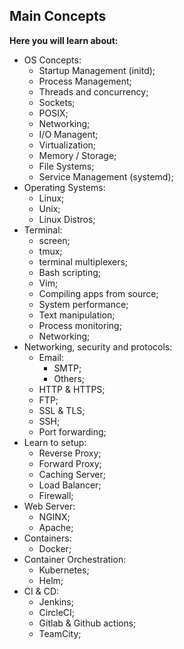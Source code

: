 ## Main Concepts

**Here you will learn about:**

- OS Concepts:
  - Startup Management (initd);
  - Process Management;
  - Threads and concurrency;
  - Sockets;
  - POSIX;
  - Networking;
  - I/O Managent;
  - Virtualization;
  - Memory / Storage;
  - File Systems;
  - Service Management (systemd);
- Operating Systems:
  - Linux;
  - Unix;
  - Linux Distros;
- Terminal:
  - screen;
  - tmux;
  - terminal multiplexers;
  - Bash scripting;
  - Vim;
  - Compiling apps from source;
  - System performance;
  - Text manipulation;
  - Process monitoring;
  - Networking;
- Networking, security and protocols:
  - Email:
    - SMTP;
    - Others;
  - HTTP & HTTPS;
  - FTP;
  - SSL & TLS;
  - SSH;
  - Port forwarding;
- Learn to setup:
  - Reverse Proxy;
  - Forward Proxy;
  - Caching Server;
  - Load Balancer;
  - Firewall;
- Web Server:
  - NGINX;
  - Apache;
- Containers:
  - Docker;
- Container Orchestration:
  - Kubernetes;
  - Helm;
- CI & CD:
  - Jenkins;
  - CircleCI;
  - Gitlab & Github actions;
  - TeamCity;
